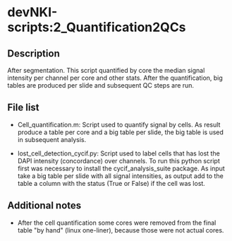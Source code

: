 # devNKI-scripts:2\_Quantification2QCs

## Description

After segmentation. This script quantified by core the median signal intensity per channel per core and other stats. After the quantification, big tables are produced per slide and subsequent QC steps are run.

## File list

- Cell_quantification.m: Script used to quantify signal by cells. As result produce a table per core and a big table per slide, the big table is used in subsequent analysis. 

- lost_cell_detection_cycif.py: Script used to label cells that has lost the DAPI intensity (concordance) over channels. To run this python script first was necessary to install the cycif_analysis_suite package. As input take a big table per slide with all signal intensities, as output add to the table a column with the status (True or False) if the cell was lost.

## Additional notes

- After the cell quantification some cores were removed from the final table "by hand" (linux one-liner), because those were not actual cores.
